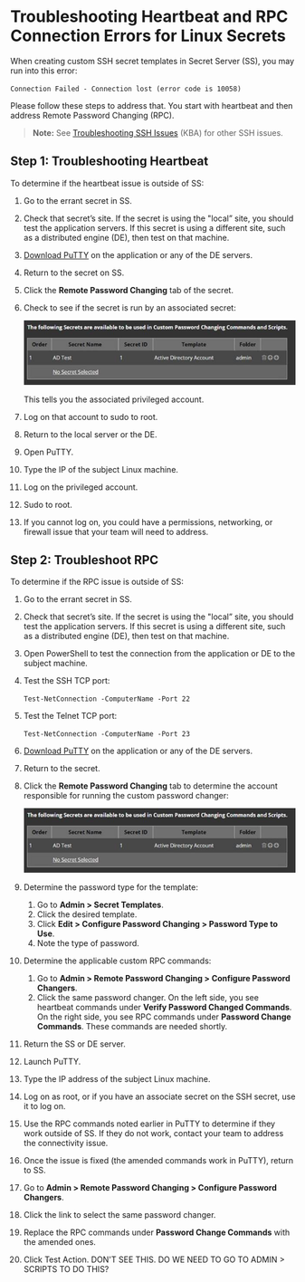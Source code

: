 [title]: # (Troubleshooting Heartbeat and RPC Connection Errors)
[tags]: # (troubleshooting, workaround, rpc, heartbeat)
[priority]: # (1000)

# Troubleshooting Heartbeat and RPC Connection Errors for Linux Secrets

 When creating custom SSH secret templates in Secret Server (SS), you may run into this error:

`Connection Failed - Connection lost (error code is 10058)` 

Please follow these steps to address that. You start with heartbeat and then address Remote Password Changing (RPC). 

> **Note:** See [Troubleshooting SSH Issues](https://thycotic.force.com/support/s/article/Troubleshooting-SSH-Issues) (KBA) for other SSH issues.

## Step 1: Troubleshooting Heartbeat

To determine if the heartbeat issue is outside of SS: 

1. Go to the errant secret in SS. 

1. Check that secret’s site. If the secret is using the "local” site, you should test the application servers. If this secret is using a different site, such as a distributed engine (DE), then test on that machine.

2. [Download PuTTY](https://www.chiark.greenend.org.uk/~sgtatham/putty/latest.html) on the application or any of the DE servers. 

2. Return to the secret on SS.

2. Click the **Remote Password Changing** tab of the secret. 

2. Check to see if the secret is run by an associated secret:

   ![img](images/clip_image003.jpg)

   This tells you the associated privileged account. 

1. Log on that account to sudo to root.

1. Return to the local server or the DE.

2. Open PuTTY.

3. Type the IP of the subject Linux machine.

4. Log on the privileged account.

5. Sudo to root.
6. If you cannot log on, you could have a permissions, networking, or firewall issue that your team will need to address.

## Step 2: Troubleshoot RPC 

To determine if the RPC issue is outside of SS: 

1. Go to the errant secret in SS. 

1. Check that secret’s site. If the secret is using the "local” site, you should test the application servers. If this secret is using a different site, such as a distributed engine (DE), then test on that machine.

1. Open PowerShell to test the connection from the application or DE to the subject machine.

1. Test the SSH TCP port:

   `Test-NetConnection -ComputerName -Port 22`

1. Test the Telnet TCP port:

   `Test-NetConnection -ComputerName -Port 23`

1. [Download PuTTY](https://www.chiark.greenend.org.uk/~sgtatham/putty/latest.html) on the application or any of the DE servers. 

1. Return to the secret.

1. Click the **Remote Password Changing** tab to determine the account responsible for running the custom password changer:

   ![img](images/clip_image004.jpg)

1. Determine the password type for the template:

   1. Go to **Admin > Secret Templates**.
   1. Click the desired template.
   1. Click **Edit > Configure Password Changing > Password Type to Use**. 
   1. Note the type of password.

1. Determine the applicable custom RPC commands:

   1. Go to **Admin > Remote Password Changing > Configure Password Changers**.
   1. Click the same password changer. On the left side, you see heartbeat commands under **Verify Password Changed Commands**. On the right side, you see RPC commands under **Password Change Commands**. These commands are needed shortly.

1. Return the SS or DE server.

1. Launch PuTTY.

1. Type the IP address of the subject Linux machine.

1. Log on as root, or if you have an associate secret on the SSH secret, use it to log on.

1. Use the RPC commands noted earlier in PuTTY to determine if they work outside of SS. If they do not work, contact your team to address the connectivity issue.

1. Once the issue is fixed (the amended commands work in PuTTY), return to SS.

1. Go to **Admin > Remote Password Changing > Configure Password Changers**.

1. Click the link to select the same password changer. 

1. Replace the RPC commands under **Password Change Commands** with the amended ones.

1. Click Test Action. DON'T SEE THIS. DO WE NEED TO GO TO ADMIN > SCRIPTS TO DO THIS?

